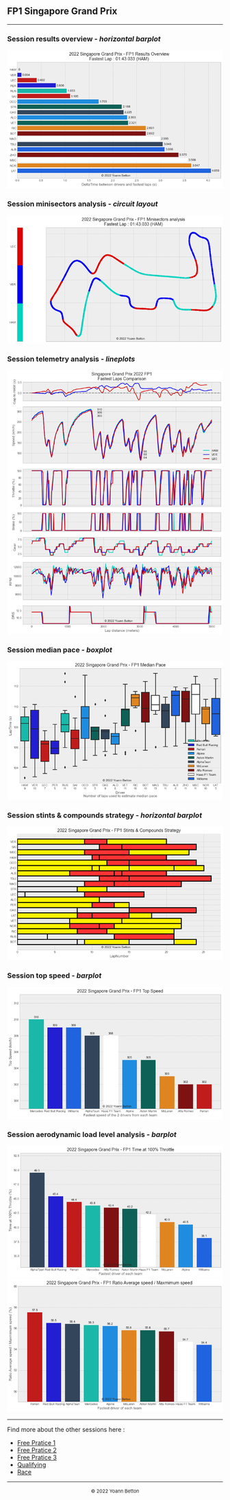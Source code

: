 ## FP1 Singapore Grand Prix

---

### Session results overview - *horizontal barplot*

<img src="/output/2022-10-02_Singapore_Grand_Prix/fp1_results_overview_white.png?raw=true"/>

### Session minisectors analysis - *circuit layout*

<img src="/output/2022-10-02_Singapore_Grand_Prix/fp1_minisectors_analysis_white.png?raw=true"/>

### Session telemetry analysis - *lineplots*

<img src="/output/2022-10-02_Singapore_Grand_Prix/fp1_telemetry_analysis_white.png?raw=true"/>

### Session median pace - *boxplot*

<img src="/output/2022-10-02_Singapore_Grand_Prix/fp1_median_pace_white.png?raw=true"/>

### Session stints & compounds strategy - *horizontal barplot*

<img src="/output/2022-10-02_Singapore_Grand_Prix/fp1_stints_compounds_stategy_white.png?raw=true"/>

### Session top speed - *barplot*

<img src="/output/2022-10-02_Singapore_Grand_Prix/topspeed_fp1_white.png?raw=true"/>

### Session aerodynamic load level analysis - *barplot*

<img src="/output/2022-10-02_Singapore_Grand_Prix/fp1_maximum_throttle_white.png?raw=true"/>

<img src="/output/2022-10-02_Singapore_Grand_Prix/fp1_speed_ratio_white.png?raw=true"/>

--- 

Find more about the other sessions here :
  - [Free Pratice 1](/page/FP1/2022-10-02_Singapore_Grand_Prix)  
  - [Free Pratice 2](/page/FP2/2022-10-02_Singapore_Grand_Prix) 
  - [Free Pratice 3](/page/FP3/2022-10-02_Singapore_Grand_Prix)
  - [Qualifying](/page/Qualifying/2022-10-02_Singapore_Grand_Prix) 
  - [Race](/page/Race/2022-10-02_Singapore_Grand_Prix)

---

<div style="text-align: center">
  <p style="font-size:11px">&copy; 2022 Yoann Betton</p>
</div>

<!-- ---

<p style="font-size:11px">Page generated from <a href="https://github.com/yoannbtn/yoannbtn.github.io">github.com/yoannbtn</a>.</p> -->